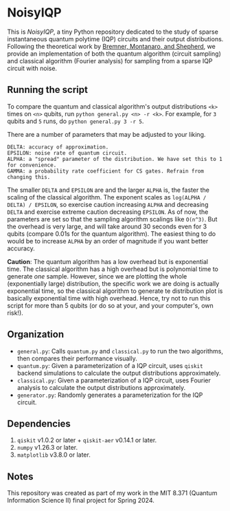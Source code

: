 # NoisyIQP
This is *NoisyIQP*, a tiny Python repository dedicated to the study of sparse instantaneous quantum polytime (IQP) 
circuits and their output distributions. Following the theoretical work by [Bremner, Montanaro, and Shepherd](https://quantum-journal.org/papers/q-2017-04-25-8/), we 
provide an implementation of both the quantum algorithm (circuit sampling) and classical algorithm (Fourier analysis) for sampling from a
sparse IQP circuit with noise. 

## Running the script
To compare the quantum and classical algorithm's output distributions `<k>` times on `<n>` qubits, run `python general.py <n> -r <k>`. For example, for 
`3` qubits and `5` runs, do `python general.py 3 -r 5`. 

There are a number of parameters that may be adjusted to your liking. 
```
DELTA: accuracy of approximation. 
EPSILON: noise rate of quantum circuit.
ALPHA: a "spread" parameter of the distribution. We have set this to 1 for convenience. 
GAMMA: a probability rate coefficient for CS gates. Refrain from changing this.
```
The smaller `DELTA` and `EPSILON` are and the larger `ALPHA` is, the faster the scaling of the classical algorithm. The exponent scales as `log(ALPHA / DELTA) / EPSILON`, so exercise caution increasing `ALPHA` and decreasing `DELTA` and exercise extreme caution decreasing `EPSILON`. As of now, the parameters are
set so that the sampling algorithm scalings like `O(n^3)`. But the overhead is very large, and will take around 30 seconds even for 3 qubits (compare 0.01s for the quantum algorithm). The easiest thing to do would be to increase `ALPHA` by an order of magnitude if you want better accuracy.

**Caution**: The quantum algorithm has a low overhead but is exponential time. The classical algorithm has a high overhead but is polynomial time to generate *one* sample. However, since we are plotting the whole (exponentially large) distribution, the specific work we are doing is actually exponential time, so the classical 
algorithm to generate te distribution plot is basically exponential time with high overhead. Hence, try not to run this script for more than 5 qubits (or do so at your, and your computer's, own risk!).

## Organization
* `general.py`: Calls `quantum.py` and `classical.py` to run the two algorithms, then compares their performance visually.
* `quantum.py`: Given a parameterization of a IQP circuit, uses `qiskit` backend simulations to calculate the output distributions approximately.
* `classical.py`: Given a parameterization of a IQP circuit, uses Fourier analysis to calculate the output distributions approximately.
* `generator.py`: Randomly generates a parameterization for the IQP circuit.

## Dependencies
1. `qiskit` v1.0.2 or later + `qiskit-aer` v0.14.1 or later.
2. `numpy` v1.26.3 or later.
3. `matplotlib` v3.8.0 or later.

## Notes
This repository was created as part of my work in the MIT 8.371 (Quantum Information Science II) final project for Spring 2024.